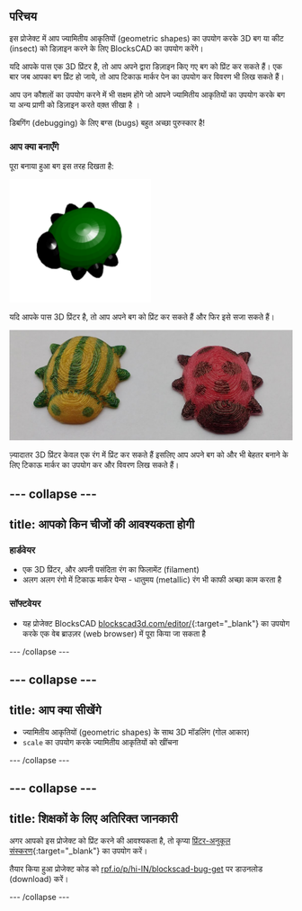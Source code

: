 ## परिचय

इस प्रोजेक्ट में आप ज्यामितीय आकृतियों (geometric shapes) का उपयोग करके 3D बग या कीट (insect) को डिज़ाइन करने के लिए BlocksCAD का उपयोग करेंगे।

यदि आपके पास एक 3D प्रिंटर है, तो आप अपने द्वारा डिज़ाइन किए गए बग को प्रिंट कर सकते हैं। एक बार जब आपका बग प्रिंट हो जाये, तो आप टिकाऊ मार्कर पेन का उपयोग कर विवरण भी लिख सकते हैं।

आप उन कौशलों का उपयोग करने में भी सक्षम होंगे जो आपने ज्यामितीय आकृतियों का उपयोग करके बग या अन्य प्राणी को डिज़ाइन करते वक़्त सीखा है ।

डिबगिंग (debugging) के लिए बग्स (bugs) बहुत अच्छा पुरुस्कार है!

### आप क्या बनाएँगे

पूरा बनाया हुआ बग इस तरह दिखता है:

![screenshot](images/bug-complete.png)

यदि आपके पास 3D प्रिंटर है, तो आप अपने बग को प्रिंट कर सकते हैं और फिर इसे सजा सकते हैं।

![Complete project](images/bug-showcase.png)

ज़्यादातर 3D प्रिंटर केवल एक रंग में प्रिंट कर सकते हैं इसलिए आप अपने बग को और भी बेहतर बनाने के लिए टिकाऊ मार्कर का उपयोग कर और विवरण लिख सकते हैं।

--- collapse ---
---
title: आपको किन चीजों की आवश्यकता होगी
---

### हार्डवेयर

+ एक 3D प्रिंटर, और अपनी पसंदिता रंग का फिलामेंट (filament)
+ अलग अलग रंगो में टिकाऊ मार्कर पेन्स - धातुमय (metallic) रंग भी काफी अच्छा काम करता है

### सॉफ्टवेयर

+ यह प्रोजेक्ट BlocksCAD [blockscad3d.com/editor/](https://www.blockscad3d.com/editor){:target="_blank"} का उपयोग करके एक वेब ब्राउज़र (web browser) में पूरा किया जा सकता है

--- /collapse ---

--- collapse ---
---
title: आप क्या सीखेंगे
---

+ ज्यामितीय आकृतियों (geometric shapes) के साथ 3D मॉडलिंग (गोल आकार)
+ `scale` का उपयोग करके ज्यामितीय आकृतियों को खींचना

--- /collapse ---

--- collapse ---
---
title: शिक्षकों के लिए अतिरिक्त जानकारी
---

अगर आपको इस प्रोजेक्ट को प्रिंट करने की आवश्यकता है, तो कृप्या [प्रिंटर-अनुकूल संस्करण](https://projects.raspberrypi.org/hi-IN/projects/blockscad-bug/print){:target="_blank"} का उपयोग करें।

तैयार किया हुआ प्रोजेक्ट कोड को [rpf.io/p/hi-IN/blockscad-bug-get](https://rpf.io/p/hi-IN/blockscad-bug-get) पर डाउनलोड (download) करें।

--- /collapse ---
